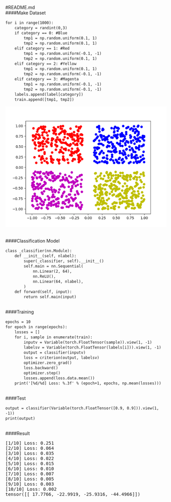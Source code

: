 
#README.md
<br>
####Make Dataset
<pre><code>for i in range(1000):
    category = randint(0,3)
    if category == 0: #Blue
        tmp1 = np.random.uniform(0.1, 1)
        tmp2 = np.random.uniform(0.1, 1)
    elif category == 1: #Red
        tmp1 = np.random.uniform(-0.1, -1)
        tmp2 = np.random.uniform(0.1, 1)
    elif category == 2: #Yellow
        tmp1 = np.random.uniform(0.1, 1)
        tmp2 = np.random.uniform(-0.1, -1)
    elif category == 3: #Magenta
        tmp1 = np.random.uniform(-0.1, -1)
        tmp2 = np.random.uniform(-0.1, -1)
    labels.append(label[category])
    train.append([tmp1, tmp2])
</code></pre>

![Alt text](figure2.png)


<br>
####Classification Model
<pre><code>class _classifier(nn.Module):
    def __init__(self, nlabel):
        super(_classifier, self).__init__()
        self.main = nn.Sequential(
            nn.Linear(2, 64),
            nn.ReLU(),
            nn.Linear(64, nlabel),
        )
    def forward(self, input):
        return self.main(input)
</code></pre>

<br>
####Training
<pre><code>epochs = 10
for epoch in range(epochs):
    losses = []
    for i, sample in enumerate(train):
        inputv = Variable(torch.FloatTensor(sample)).view(1, -1)
        labelsv = Variable(torch.FloatTensor(labels[i])).view(1, -1)
        output = classifier(inputv)
        loss = criterion(output, labelsv)
        optimizer.zero_grad()
        loss.backward()
        optimizer.step()
        losses.append(loss.data.mean())
    print('[%d/%d] Loss: %.3f' % (epoch+1, epochs, np.mean(losses)))</code></pre>

<br>
####Test
<pre><code>output = classifier(Variable(torch.FloatTensor([0.9, 0.9])).view(1, -1))
print(output)</code></pre>

<br>
####Result
<pre>[1/10] Loss: 0.251
[2/10] Loss: 0.064
[3/10] Loss: 0.035
[4/10] Loss: 0.022
[5/10] Loss: 0.015
[6/10] Loss: 0.010
[7/10] Loss: 0.007
[8/10] Loss: 0.005
[9/10] Loss: 0.003
[10/10] Loss: 0.002
tensor([[ 17.7766, -22.9919, -25.9316, -44.4966]])
</pre>

